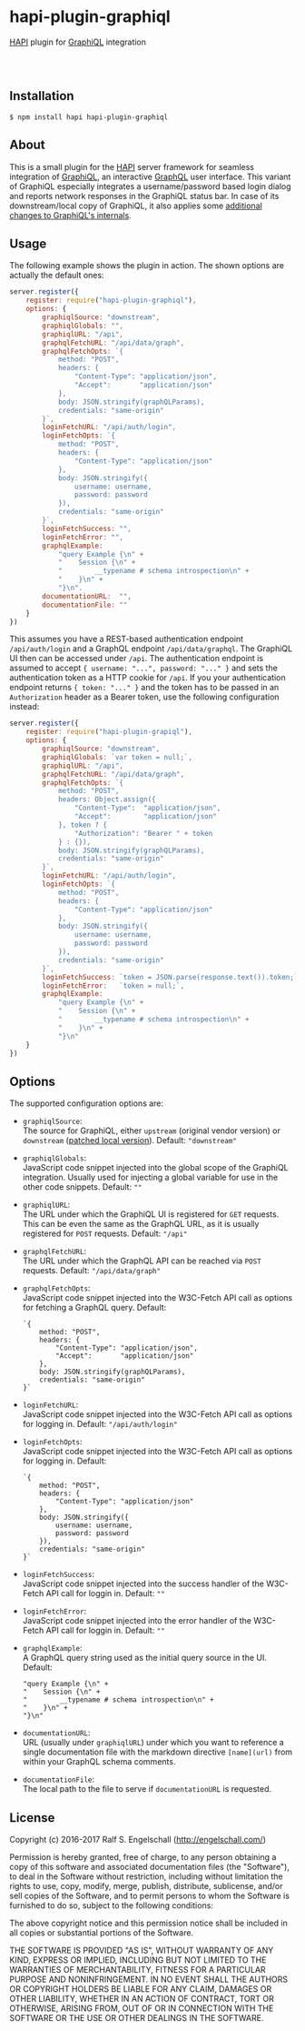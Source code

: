 
hapi-plugin-graphiql
====================

[HAPI](http://hapijs.com/) plugin for [GraphiQL](https://github.com/graphql/graphiql) integration

<p/>
<img src="https://nodei.co/npm/hapi-plugin-graphiql.png?downloads=true&stars=true" alt=""/>

<p/>
<img src="https://david-dm.org/rse/hapi-plugin-graphiql.png" alt=""/>

<img src="screenshot.png" alt=""/>

Installation
------------

```shell
$ npm install hapi hapi-plugin-graphiql
```

About
-----

This is a small plugin for the [HAPI](http://hapijs.com/)
server framework for seamless integration of
[GraphiQL](https://github.com/graphql/graphiql), an interactive
[GraphQL](http://graphql.org/) user interface. This variant of GraphiQL
especially integrates a username/password based login dialog and reports
network responses in the GraphiQL status bar. In case of its
downstream/local copy of GraphiQL, it also applies some [additional
changes to GraphiQL's internals](local/).

Usage
-----

The following example shows the plugin in action.
The shown options are actually the default ones:

```js
server.register({
    register: require("hapi-plugin-graphiql"),
    options: {
        graphiqlSource: "downstream",
        graphiqlGlobals: "",
        graphiqlURL: "/api",
        graphqlFetchURL: "/api/data/graph",
        graphqlFetchOpts: `{
            method: "POST",
            headers: {
                "Content-Type": "application/json",
                "Accept":       "application/json"
            },
            body: JSON.stringify(graphQLParams),
            credentials: "same-origin"
        }`,
        loginFetchURL: "/api/auth/login",
        loginFetchOpts: `{
            method: "POST",
            headers: {
                "Content-Type": "application/json"
            },
            body: JSON.stringify({
                username: username,
                password: password
            }),
            credentials: "same-origin"
        }`,
        loginFetchSuccess: "",
        loginFetchError: "",
        graphqlExample:
            "query Example {\n" +
            "    Session {\n" +
            "        __typename # schema introspection\n" +
            "    }\n" +
            "}\n".
        documentationURL:  "",
        documentationFile: ""
    }
})
```

This assumes you have a REST-based authentication endpoint
`/api/auth/login` and a GraphQL endpoint `/api/data/graphql`. The
GraphiQL UI then can be accessed under `/api`. The authentication
endpoint is assumed to accept `{ username: "...", password: "..." }` and
sets the authentication token as a HTTP cookie for `/api`. If you your
authentication endpoint returns `{ token: "..." }` and the token has to be passed in an
`Authorization` header as a Bearer token, use the following configuration instead:

```js
server.register({
    register: require("hapi-plugin-grapiql"),
    options: {
        graphiqlSource: "downstream",
        graphiqlGlobals: `var token = null;`,
        graphiqlURL: "/api",
        graphqlFetchURL: "/api/data/graph",
        graphqlFetchOpts: `{
            method: "POST",
            headers: Object.assign({
                "Content-Type":  "application/json",
                "Accept":        "application/json"
            }, token ? {
                "Authorization": "Bearer " + token
            } : {}),
            body: JSON.stringify(graphQLParams),
            credentials: "same-origin"
        }`,
        loginFetchURL: "/api/auth/login",
        loginFetchOpts: `{
            method: "POST",
            headers: {
                "Content-Type": "application/json"
            },
            body: JSON.stringify({
                username: username,
                password: password
            }),
            credentials: "same-origin"
        }`,
        loginFetchSuccess: `token = JSON.parse(response.text()).token;`
        loginFetchError:   `token = null;`,
        graphqlExample:
            "query Example {\n" +
            "    Session {\n" +
            "        __typename # schema introspection\n" +
            "    }\n" +
            "}\n"
    }
})
```

Options
-------

The supported configuration options are:

- `graphiqlSource`:<br/>
  The source for GraphiQL, either `upstream` (original vendor version) or
  `downstream` ([patched local version](local/)).
  Default: `"downstream"`

- `graphiqlGlobals`:<br/>
  JavaScript code snippet injected into the global scope of the GraphiQL integration.
  Usually used for injecting a global variable for use in the other code snippets.
  Default: `""`

- `graphiqlURL`:<br/>
  The URL under which the GraphiQL UI is registered for `GET` requests.
  This can be even the same as the GraphQL URL, as it is usually registered for `POST` requests.
  Default: `"/api"`

- `graphqlFetchURL`:<br/>
  The URL under which the GraphQL API can be reached via `POST` requests.
  Default: `"/api/data/graph"`

- `graphqlFetchOpts`:<br/>
  JavaScript code snippet injected into the W3C-Fetch API call as options
  for fetching a GraphQL query.
  Default:

    ```
    `{
        method: "POST",
        headers: {
            "Content-Type": "application/json",
            "Accept":       "application/json"
        },
        body: JSON.stringify(graphQLParams),
        credentials: "same-origin"
    }`
    ```

- `loginFetchURL`:<br/>
  JavaScript code snippet injected into the W3C-Fetch API call as options
  for logging in.
  Default: `"/api/auth/login"`

- `loginFetchOpts`:<br/>
  JavaScript code snippet injected into the W3C-Fetch API call as options
  for logging in.
  Default:

    ```
    `{
        method: "POST",
        headers: {
            "Content-Type": "application/json"
        },
        body: JSON.stringify({
            username: username,
            password: password
        }),
        credentials: "same-origin"
    }`
    ```

- `loginFetchSuccess`:<br/>
  JavaScript code snippet injected into the success handler of the W3C-Fetch API call
  for loggin in.
  Default: `""`

- `loginFetchError`:<br/>
  JavaScript code snippet injected into the error handler of the W3C-Fetch API call
  for loggin in.
  Default: `""`

- `graphqlExample`:<br/>
  A GraphQL query string used as the initial query source in the UI.
  Default:

    ```
    "query Example {\n" +
    "    Session {\n" +
    "        __typename # schema introspection\n" +
    "    }\n" +
    "}\n"
    ```

- `documentationURL`:<br/>
   URL (usually under `graphiqlURL`) under which you want
   to reference a single documentation file with the markdown
   directive `[name](url)` from within your GraphQL schema comments.

- `documentationFile`:<br/>
  The local path to the file to serve if `documentationURL` is requested.

License
-------

Copyright (c) 2016-2017 Ralf S. Engelschall (http://engelschall.com/)

Permission is hereby granted, free of charge, to any person obtaining
a copy of this software and associated documentation files (the
"Software"), to deal in the Software without restriction, including
without limitation the rights to use, copy, modify, merge, publish,
distribute, sublicense, and/or sell copies of the Software, and to
permit persons to whom the Software is furnished to do so, subject to
the following conditions:

The above copyright notice and this permission notice shall be included
in all copies or substantial portions of the Software.

THE SOFTWARE IS PROVIDED "AS IS", WITHOUT WARRANTY OF ANY KIND,
EXPRESS OR IMPLIED, INCLUDING BUT NOT LIMITED TO THE WARRANTIES OF
MERCHANTABILITY, FITNESS FOR A PARTICULAR PURPOSE AND NONINFRINGEMENT.
IN NO EVENT SHALL THE AUTHORS OR COPYRIGHT HOLDERS BE LIABLE FOR ANY
CLAIM, DAMAGES OR OTHER LIABILITY, WHETHER IN AN ACTION OF CONTRACT,
TORT OR OTHERWISE, ARISING FROM, OUT OF OR IN CONNECTION WITH THE
SOFTWARE OR THE USE OR OTHER DEALINGS IN THE SOFTWARE.

